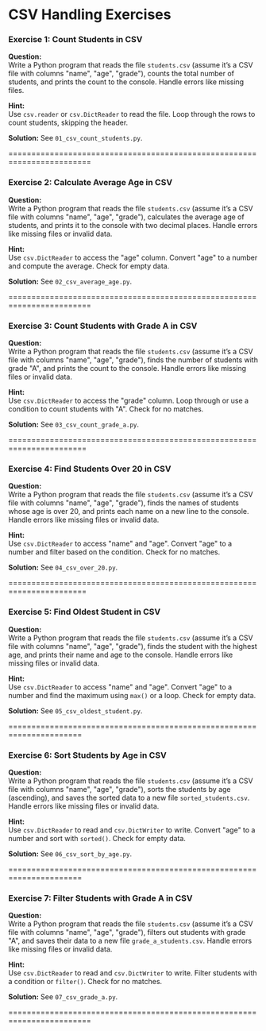 # CSV Handling Exercises

### Exercise 1: Count Students in CSV
**Question:**  
Write a Python program that reads the file `students.csv` (assume it’s a CSV file with columns "name", "age", "grade"), counts the total number of students, and prints the count to the console. Handle errors like missing files.

**Hint:**  
Use `csv.reader` or `csv.DictReader` to read the file. Loop through the rows to count students, skipping the header.

**Solution:** See `01_csv_count_students.py`.

========================================================================

### Exercise 2: Calculate Average Age in CSV
**Question:**  
Write a Python program that reads the file `students.csv` (assume it’s a CSV file with columns "name", "age", "grade"), calculates the average age of students, and prints it to the console with two decimal places. Handle errors like missing files or invalid data.

**Hint:**  
Use `csv.DictReader` to access the "age" column. Convert "age" to a number and compute the average. Check for empty data.

**Solution:** See `02_csv_average_age.py`.

========================================================================

### Exercise 3: Count Students with Grade A in CSV
**Question:**  
Write a Python program that reads the file `students.csv` (assume it’s a CSV file with columns "name", "age", "grade"), finds the number of students with grade "A", and prints the count to the console. Handle errors like missing files or invalid data.

**Hint:**  
Use `csv.DictReader` to access the "grade" column. Loop through or use a condition to count students with "A". Check for no matches.

**Solution:** See `03_csv_count_grade_a.py`.

=======================================================================

### Exercise 4: Find Students Over 20 in CSV
**Question:**  
Write a Python program that reads the file `students.csv` (assume it’s a CSV file with columns "name", "age", "grade"), finds the names of students whose age is over 20, and prints each name on a new line to the console. Handle errors like missing files or invalid data.

**Hint:**  
Use `csv.DictReader` to access "name" and "age". Convert "age" to a number and filter based on the condition. Check for no matches.

**Solution:** See `04_csv_over_20.py`.

=======================================================================

### Exercise 5: Find Oldest Student in CSV
**Question:**  
Write a Python program that reads the file `students.csv` (assume it’s a CSV file with columns "name", "age", "grade"), finds the student with the highest age, and prints their name and age to the console. Handle errors like missing files or invalid data.

**Hint:**  
Use `csv.DictReader` to access "name" and "age". Convert "age" to a number and find the maximum using `max()` or a loop. Check for empty data.

**Solution:** See `05_csv_oldest_student.py`.

======================================================================

### Exercise 6: Sort Students by Age in CSV
**Question:**  
Write a Python program that reads the file `students.csv` (assume it’s a CSV file with columns "name", "age", "grade"), sorts the students by age (ascending), and saves the sorted data to a new file `sorted_students.csv`. Handle errors like missing files or invalid data.

**Hint:**  
Use `csv.DictReader` to read and `csv.DictWriter` to write. Convert "age" to a number and sort with `sorted()`. Check for empty data.

**Solution:** See `06_csv_sort_by_age.py`.

======================================================================

### Exercise 7: Filter Students with Grade A in CSV
**Question:**  
Write a Python program that reads the file `students.csv` (assume it’s a CSV file with columns "name", "age", "grade"), filters out students with grade "A", and saves their data to a new file `grade_a_students.csv`. Handle errors like missing files or invalid data.

**Hint:**  
Use `csv.DictReader` to read and `csv.DictWriter` to write. Filter students with a condition or `filter()`. Check for no matches.

**Solution:** See `07_csv_grade_a.py`.

========================================================================
